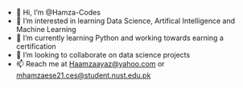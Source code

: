 - 👋 Hi, I’m @Hamza-Codes
- 👀 I’m interested in learning Data Science, Artifical Intelligence and Machine Learning
- 🌱 I’m currently learning Python and working towards earning a certification
- 💞️ I’m looking to collaborate on data science projects
- 📫 Reach me at Haamzaayaz@yahoo.com or mhamzaese21.ces@student.nust.edu.pk

<!---
Hamza-Codes/Hamza-Codes is a ✨ special ✨ repository because its `README.md` (this file) appears on your GitHub profile.
You can click the Preview link to take a look at your changes.
--->
